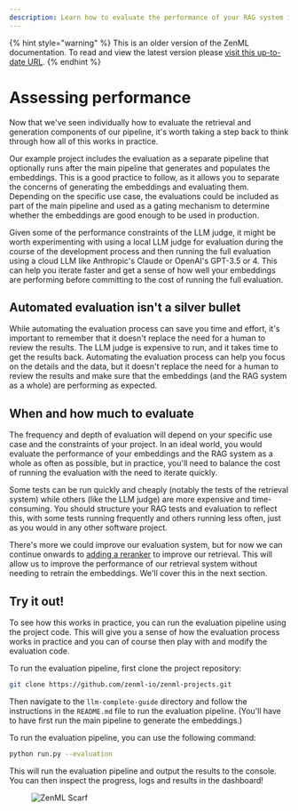 ```yaml
---
description: Learn how to evaluate the performance of your RAG system in practice.
---
```


{% hint style="warning" %}
This is an older version of the ZenML documentation. To read and view the latest version please [visit this up-to-date URL](https://docs.zenml.io).
{% endhint %}


# Assessing performance

Now that we've seen individually how to evaluate the retrieval and generation
components of our pipeline, it's worth taking a step back to think through how
all of this works in practice.

Our example project includes the evaluation as a separate pipeline that
optionally runs after the main pipeline that generates and populates the
embeddings. This is a good practice to follow, as it allows you to separate the
concerns of generating the embeddings and evaluating them. Depending on the
specific use case, the evaluations could be included as part of the main
pipeline and used as a gating mechanism to determine whether the embeddings are
good enough to be used in production.

Given some of the performance constraints of the LLM judge, it might be worth
experimenting with using a local LLM judge for evaluation during the course of
the development process and then running the full evaluation using a cloud LLM
like Anthropic's Claude or OpenAI's GPT-3.5 or 4. This can help you iterate
faster and get a sense of how well your embeddings are performing before
committing to the cost of running the full evaluation.

## Automated evaluation isn't a silver bullet

While automating the evaluation process can save you time and effort, it's
important to remember that it doesn't replace the need for a human to review the
results. The LLM judge is expensive to run, and it takes time to get the
results back. Automating the evaluation process can help you focus on the
details and the data, but it doesn't replace the need for a human to review the
results and make sure that the embeddings (and the RAG system as a whole) are performing as expected.

## When and how much to evaluate

The frequency and depth of evaluation will depend on your specific use case and
the constraints of your project. In an ideal world, you would evaluate the
performance of your embeddings and the RAG system as a whole as often as
possible, but in practice, you'll need to balance the cost of running the
evaluation with the need to iterate quickly.

Some tests can be run quickly and cheaply (notably the tests of the retrieval
system) while others (like the LLM judge) are more expensive and time-consuming.
You should structure your RAG tests and evaluation to reflect this, with some
tests running frequently and others running less often, just as you would in any
other software project.

There's more we could improve our evaluation system, but for now we can continue
onwards to [adding a reranker](../reranking/reranking.md) to improve our retrieval. This will allow us to
improve the performance of our retrieval system without needing to retrain the
embeddings. We'll cover this in the next section.

## Try it out!

To see how this works in practice, you can run the evaluation pipeline using the
project code. This will give you a sense of how the evaluation process works in
practice and you can of course then play with and modify the evaluation code.

To run the evaluation pipeline, first clone the project repository:

```bash
git clone https://github.com/zenml-io/zenml-projects.git
```

Then navigate to the `llm-complete-guide` directory and follow the instructions
in the `README.md` file to run the evaluation pipeline. (You'll have to have
first run the main pipeline to generate the embeddings.)

To run the evaluation pipeline, you can use the following command:

```bash
python run.py --evaluation
```

This will run the evaluation pipeline and output the results to the console. You
can then inspect the progress, logs and results in the dashboard!

<figure><img src="https://static.scarf.sh/a.png?x-pxid=f0b4f458-0a54-4fcd-aa95-d5ee424815bc" alt="ZenML Scarf"><figcaption></figcaption></figure>
